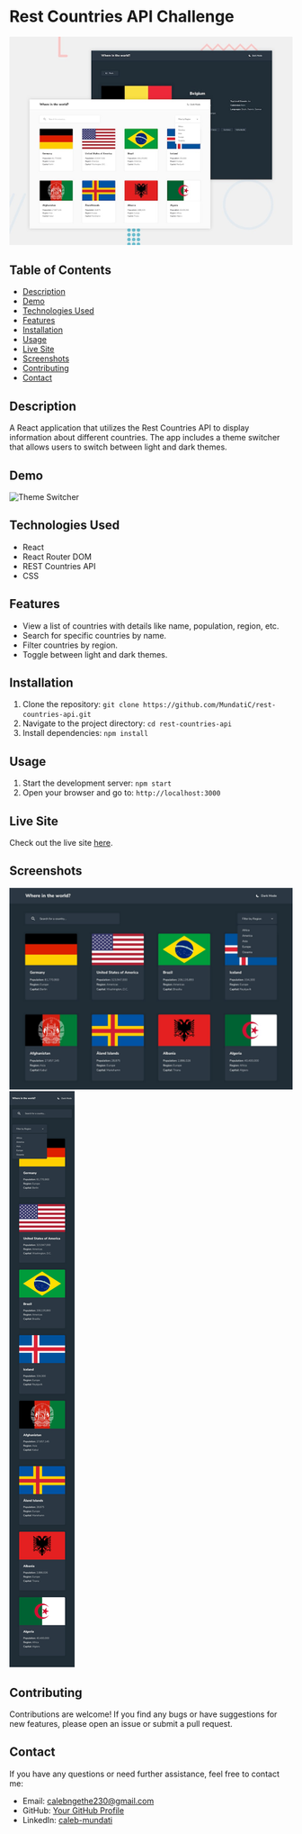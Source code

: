 # Rest Countries API Challenge

![Preview](./src/images/desktop-preview.jpg)

## Table of Contents
- [Description](#description)
- [Demo](#demo)
- [Technologies Used](#technologies-used)
- [Features](#features)
- [Installation](#installation)
- [Usage](#usage)
- [Live Site](#live-site)
- [Screenshots](#screenshots)
- [Contributing](#contributing)
- [Contact](#contact)

## Description

A React application that utilizes the Rest Countries API to display information about different countries. The app includes a theme switcher that allows users to switch between light and dark themes.

## Demo

![Theme Switcher](countries2.gif)

## Technologies Used

- React
- React Router DOM
- REST Countries API
- CSS

## Features

- View a list of countries with details like name, population, region, etc.
- Search for specific countries by name.
- Filter countries by region.
- Toggle between light and dark themes.

## Installation

1. Clone the repository: `git clone https://github.com/MundatiC/rest-countries-api.git`
2. Navigate to the project directory: `cd rest-countries-api`
3. Install dependencies: `npm install`

## Usage

1. Start the development server: `npm start`
2. Open your browser and go to: `http://localhost:3000`

## Live Site

Check out the live site [here](https://mundatic.github.io/rest-countries-api/).

## Screenshots

![Desktop View](./src/images/desktop-design-home-dark.jpg)
![Mobile View](./src/images/mobile-design-home-dark.jpg)

## Contributing

Contributions are welcome! If you find any bugs or have suggestions for new features, please open an issue or submit a pull request.


## Contact

If you have any questions or need further assistance, feel free to contact me:

- Email: calebngethe230@gmail.com
- GitHub: [Your GitHub Profile](https://github.com/MundatiC)
- LinkedIn: [caleb-mundati](https://www.linkedin.com/in/caleb-mundati/)
